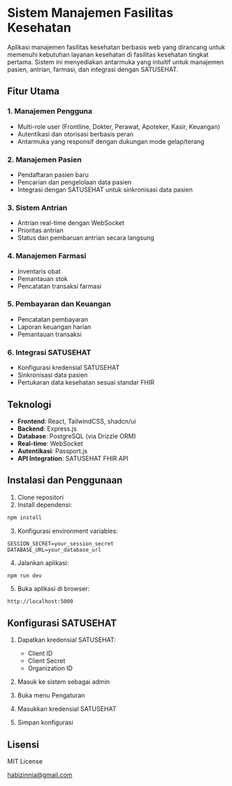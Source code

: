 # Sistem Manajemen Fasilitas Kesehatan

Aplikasi manajemen fasilitas kesehatan berbasis web yang dirancang untuk memenuhi kebutuhan layanan kesehatan di fasilitas kesehatan tingkat pertama. Sistem ini menyediakan antarmuka yang intuitif untuk manajemen pasien, antrian, farmasi, dan integrasi dengan SATUSEHAT.

## Fitur Utama

### 1. Manajemen Pengguna
- Multi-role user (Frontline, Dokter, Perawat, Apoteker, Kasir, Keuangan)
- Autentikasi dan otorisasi berbasis peran
- Antarmuka yang responsif dengan dukungan mode gelap/terang

### 2. Manajemen Pasien
- Pendaftaran pasien baru
- Pencarian dan pengelolaan data pasien
- Integrasi dengan SATUSEHAT untuk sinkronisasi data pasien

### 3. Sistem Antrian
- Antrian real-time dengan WebSocket
- Prioritas antrian
- Status dan pembaruan antrian secara langsung

### 4. Manajemen Farmasi
- Inventaris obat
- Pemantauan stok
- Pencatatan transaksi farmasi

### 5. Pembayaran dan Keuangan
- Pencatatan pembayaran
- Laporan keuangan harian
- Pemantauan transaksi

### 6. Integrasi SATUSEHAT
- Konfigurasi kredensial SATUSEHAT
- Sinkronisasi data pasien
- Pertukaran data kesehatan sesuai standar FHIR

## Teknologi

- **Frontend**: React, TailwindCSS, shadcn/ui
- **Backend**: Express.js
- **Database**: PostgreSQL (via Drizzle ORM)
- **Real-time**: WebSocket
- **Autentikasi**: Passport.js
- **API Integration**: SATUSEHAT FHIR API

## Instalasi dan Penggunaan

1. Clone repositori
2. Install dependensi:
```bash
npm install
```

3. Konfigurasi environment variables:
```env
SESSION_SECRET=your_session_secret
DATABASE_URL=your_database_url
```

4. Jalankan aplikasi:
```bash
npm run dev
```

5. Buka aplikasi di browser:
```
http://localhost:5000
```

## Konfigurasi SATUSEHAT

1. Dapatkan kredensial SATUSEHAT:
   - Client ID
   - Client Secret
   - Organization ID

2. Masuk ke sistem sebagai admin
3. Buka menu Pengaturan
4. Masukkan kredensial SATUSEHAT
5. Simpan konfigurasi

## Lisensi

MIT License

habizinnia@gmail.com